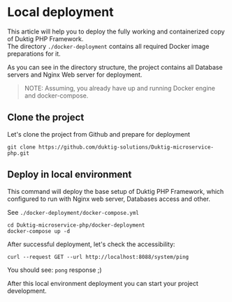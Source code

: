 # Local deployment

This article will help you to deploy the fully working and containerized copy of Duktig PHP Framework.  
The directory `./docker-deployment` contains all required Docker image preparations for it.

As you can see in the directory structure, the project contains all Database servers and Nginx Web server for deployment.

>NOTE: Assuming, you already have up and running Docker engine and docker-compose.  

## Clone the project

Let's clone the project from Github and prepare for deployment 

    git clone https://github.com/duktig-solutions/Duktig-microservice-php.git
    

## Deploy in local environment 

This command will deploy the base setup of Duktig PHP Framework, which configured to run with Nginx web server,
Databases access and other.

See `./docker-deployment/docker-compose.yml`

    
    cd Duktig-microservice-php/docker-deployment
    docker-compose up -d    


After successful deployment, let's check the accessibility:

    curl --request GET --url http://localhost:8088/system/ping

You should see: `pong` response ;)

After this local environment deployment you can start your project development.
